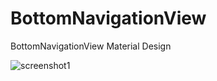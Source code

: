 # BottomNavigationView
BottomNavigationView Material Design

![screenshot1](https://user-images.githubusercontent.com/27760394/37259193-41bff2cc-2594-11e8-877c-7b12f8d9d065.png)
